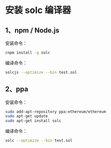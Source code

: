 # 安装 solc 编译器

## 1、npm / Node.js

安装命令：

```sh
cnpm install -g solc
```

编译命令：

```sh
solcjs --optimize --bin test.sol
```

## 2、ppa

安装命令：

```sh
sudo add-apt-repository ppa:ethereum/ethereum
sudo apt-get update
sudo apt-get install solc
```

编译命令：

```sh
solc --optimize --bin test.sol
```



